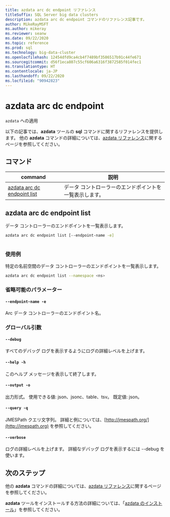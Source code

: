 ```yaml
---
title: azdata arc dc endpoint リファレンス
titleSuffix: SQL Server big data clusters
description: azdata arc dc endpoint コマンドのリファレンス記事です。
author: MikeRayMSFT
ms.author: mikeray
ms.reviewer: seanw
ms.date: 09/22/2020
ms.topic: reference
ms.prod: sql
ms.technology: big-data-cluster
ms.openlocfilehash: 12454dfd9ca4cb4f7489bf3586517b91c44fe671
ms.sourcegitcommit: d56f1eca807c55cf606a6316f3872585f014fec1
ms.translationtype: HT
ms.contentlocale: ja-JP
ms.lasthandoff: 09/22/2020
ms.locfileid: "90942823"
---
```

# <a name="azdata-arc-dc-endpoint"></a>azdata arc dc endpoint

`azdata` への適用

以下の記事では、**azdata** ツールの **sql** コマンドに関するリファレンスを提供します。 他の **azdata** コマンドの詳細については、[azdata リファレンス](reference-azdata.md)に関するページを参照してください。

## <a name="commands"></a>コマンド

|command|説明|
| --- | --- |
[azdata arc dc endpoint list](#azdata-arc-dc-endpoint-list) | データ コントローラーのエンドポイントを一覧表示します。
## <a name="azdata-arc-dc-endpoint-list"></a>azdata arc dc endpoint list
データ コントローラーのエンドポイントを一覧表示します。
```bash
azdata arc dc endpoint list [--endpoint-name -e] 
                            
```
### <a name="examples"></a>使用例
特定の名前空間のデータ コントローラーのエンドポイントを一覧表示します。
```bash
azdata arc dc endpoint list --namespace <ns>
```
### <a name="optional-parameters"></a>省略可能のパラメーター
#### `--endpoint-name -e`
Arc データ コントローラーのエンドポイント名。
### <a name="global-arguments"></a>グローバル引数
#### `--debug`
すべてのデバッグ ログを表示するようにログの詳細レベルを上げます。
#### `--help -h`
このヘルプ メッセージを表示して終了します。
#### `--output -o`
出力形式。  使用できる値: json、jsonc、table、tsv。  既定値: json。
#### `--query -q`
JMESPath クエリ文字列。 詳細と例については、[http://jmespath.org/](http://jmespath.org) を参照してください。
#### `--verbose`
ログの詳細レベルを上げます。 詳細なデバッグ ログを表示するには --debug を使います。

## <a name="next-steps"></a>次のステップ

他の **azdata** コマンドの詳細については、[azdata リファレンス](reference-azdata.md)に関するページを参照してください。 

**azdata** ツールをインストールする方法の詳細については、「[azdata のインストール](..\install\deploy-install-azdata.md)」を参照してください。

